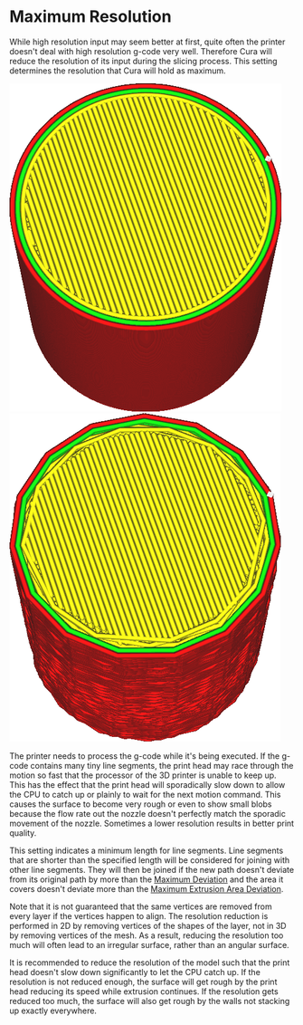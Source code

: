 Maximum Resolution
====
While high resolution input may seem better at first, quite often the printer doesn't deal with high resolution g-code very well. Therefore Cura will reduce the resolution of its input during the slicing process. This setting determines the resolution that Cura will hold as maximum.

<!--screenshot {
"image_path": "meshfix_maximum_resolution_0.05.png",
"models": [{"script": "cylinder.scad"}],
"camera_position": [40, -20, 116],
"settings": {
    "meshfix_maximum_resolution": 0.05
},
"colours": 64
}-->
<!--screenshot {
"image_path": "meshfix_maximum_resolution_1.png",
"models": [{"script": "cylinder.scad"}],
"camera_position": [40, -20, 116],
"settings": {
    "meshfix_maximum_resolution": 4,
    "meshfix_maximum_deviation": 0.5
},
"colours": 64
}-->
![Before reducing resolution](../images/meshfix_maximum_resolution_0.05.png)
![After reducing resolution (ad extremum)](../images/meshfix_maximum_resolution_1.png)

The printer needs to process the g-code while it's being executed. If the g-code contains many tiny line segments, the print head may race through the motion so fast that the processor of the 3D printer is unable to keep up. This has the effect that the print head will sporadically slow down to allow the CPU to catch up or plainly to wait for the next motion command. This causes the surface to become very rough or even to show small blobs because the flow rate out the nozzle doesn't perfectly match the sporadic movement of the nozzle. Sometimes a lower resolution results in better print quality.

This setting indicates a minimum length for line segments. Line segments that are shorter than the specified length will be considered for joining with other line segments. They will then be joined if the new path doesn't deviate from its original path by more than the [Maximum Deviation](meshfix_maximum_deviation.md)<!--if cura_version>5.0--> and the area it covers doesn't deviate more than the [Maximum Extrusion Area Deviation](meshfix_maximum_extrusion_area_deviation.md)<!--endif-->.

Note that it is not guaranteed that the same vertices are removed from every layer if the vertices happen to align. The resolution reduction is performed in 2D by removing vertices of the shapes of the layer, not in 3D by removing vertices of the mesh. As a result, reducing the resolution too much will often lead to an irregular surface, rather than an angular surface.

It is recommended to reduce the resolution of the model such that the print head doesn't slow down significantly to let the CPU catch up. If the resolution is not reduced enough, the surface will get rough by the print head reducing its speed while extrusion continues. If the resolution gets reduced too much, the surface will also get rough by the walls not stacking up exactly everywhere.